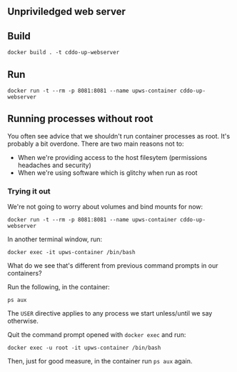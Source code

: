 ## Unpriviledged web server

## Build

```
docker build . -t cddo-up-webserver
```

## Run

```
docker run -t --rm -p 8081:8081 --name upws-container cddo-up-webserver
```

## Running processes without root

You often see advice that we shouldn't run container processes as root. It's probably a bit overdone. There are two main reasons not to:
- When we're providing access to the host filesytem (permissions headaches and security)
- When we're using software which is glitchy when run as root

### Trying it out

We're not going to worry about volumes and bind mounts for now:

```
docker run -t --rm -p 8081:8081 --name upws-container cddo-up-webserver
```

In another terminal window, run:

```
docker exec -it upws-container /bin/bash
```

What do we see that's different from previous command prompts in our containers?

Run the following, in the container:

```
ps aux
```

The `USER` directive applies to any process we start unless/until we say otherwise.

Quit the command prompt opened with `docker exec` and run:

```
docker exec -u root -it upws-container /bin/bash
```

Then, just for good measure, in the container run `ps aux` again.

